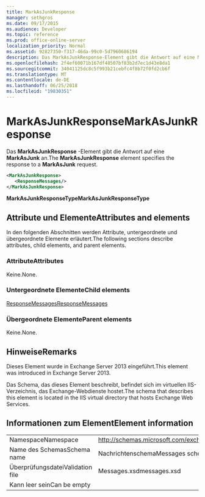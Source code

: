 ```yaml
---
title: MarkAsJunkResponse
manager: sethgros
ms.date: 09/17/2015
ms.audience: Developer
ms.topic: reference
ms.prod: office-online-server
localization_priority: Normal
ms.assetid: 92827350-f317-46da-99c0-5d7960686194
description: Das MarkAsJunkResponse-Element gibt die Antwort auf eine MarkAsJunk an.
ms.openlocfilehash: 2f4ef60071b167df48507bf83b2d7ec1d43e8da1
ms.sourcegitcommit: 34041125dc8c5f993b21cebfc4f8b72f0fd2cb6f
ms.translationtype: MT
ms.contentlocale: de-DE
ms.lasthandoff: 06/25/2018
ms.locfileid: "19830351"
---
```

# <a name="markasjunkresponse"></a><span data-ttu-id="9cc52-103">MarkAsJunkResponse</span><span class="sxs-lookup"><span data-stu-id="9cc52-103">MarkAsJunkResponse</span></span>

<span data-ttu-id="9cc52-104">Das **MarkAsJunkResponse** -Element gibt die Antwort auf eine **MarkAsJunk** an.</span><span class="sxs-lookup"><span data-stu-id="9cc52-104">The **MarkAsJunkResponse** element specifies the response to a **MarkAsJunk** request.</span></span> 
  
```XML
<MarkAsJunkResponse>
   <ResponseMessages/>
</MarkAsJunkResponse>
```

 <span data-ttu-id="9cc52-105">**MarkAsJunkResponseType**</span><span class="sxs-lookup"><span data-stu-id="9cc52-105">**MarkAsJunkResponseType**</span></span>
## <a name="attributes-and-elements"></a><span data-ttu-id="9cc52-106">Attribute und Elemente</span><span class="sxs-lookup"><span data-stu-id="9cc52-106">Attributes and elements</span></span>

<span data-ttu-id="9cc52-107">In den folgenden Abschnitten werden Attribute, untergeordnete und übergeordnete Elemente erläutert.</span><span class="sxs-lookup"><span data-stu-id="9cc52-107">The following sections describe attributes, child elements, and parent elements.</span></span>
  
### <a name="attributes"></a><span data-ttu-id="9cc52-108">Attribute</span><span class="sxs-lookup"><span data-stu-id="9cc52-108">Attributes</span></span>

<span data-ttu-id="9cc52-109">Keine.</span><span class="sxs-lookup"><span data-stu-id="9cc52-109">None.</span></span>
  
### <a name="child-elements"></a><span data-ttu-id="9cc52-110">Untergeordnete Elemente</span><span class="sxs-lookup"><span data-stu-id="9cc52-110">Child elements</span></span>

[<span data-ttu-id="9cc52-111">ResponseMessages</span><span class="sxs-lookup"><span data-stu-id="9cc52-111">ResponseMessages</span></span>](responsemessages.md)
  
### <a name="parent-elements"></a><span data-ttu-id="9cc52-112">Übergeordnete Elemente</span><span class="sxs-lookup"><span data-stu-id="9cc52-112">Parent elements</span></span>

<span data-ttu-id="9cc52-113">Keine.</span><span class="sxs-lookup"><span data-stu-id="9cc52-113">None.</span></span>
  
## <a name="remarks"></a><span data-ttu-id="9cc52-114">Hinweise</span><span class="sxs-lookup"><span data-stu-id="9cc52-114">Remarks</span></span>

<span data-ttu-id="9cc52-115">Dieses Element wurde in Exchange Server 2013 eingeführt.</span><span class="sxs-lookup"><span data-stu-id="9cc52-115">This element was introduced in Exchange Server 2013.</span></span>
  
<span data-ttu-id="9cc52-116">Das Schema, das dieses Element beschreibt, befindet sich im virtuellen IIS-Verzeichnis, das Exchange-Webdienste hostet.</span><span class="sxs-lookup"><span data-stu-id="9cc52-116">The schema that describes this element is located in the IIS virtual directory that hosts Exchange Web Services.</span></span>
  
## <a name="element-information"></a><span data-ttu-id="9cc52-117">Informationen zum Element</span><span class="sxs-lookup"><span data-stu-id="9cc52-117">Element information</span></span>

|||
|:-----|:-----|
|<span data-ttu-id="9cc52-118">Namespace</span><span class="sxs-lookup"><span data-stu-id="9cc52-118">Namespace</span></span>  <br/> |http://schemas.microsoft.com/exchange/services/2006/messages  <br/> |
|<span data-ttu-id="9cc52-119">Name des Schemas</span><span class="sxs-lookup"><span data-stu-id="9cc52-119">Schema name</span></span>  <br/> |<span data-ttu-id="9cc52-120">Nachrichtenschema</span><span class="sxs-lookup"><span data-stu-id="9cc52-120">Messages schema</span></span>  <br/> |
|<span data-ttu-id="9cc52-121">Überprüfungsdatei</span><span class="sxs-lookup"><span data-stu-id="9cc52-121">Validation file</span></span>  <br/> |<span data-ttu-id="9cc52-122">Messages.xsd</span><span class="sxs-lookup"><span data-stu-id="9cc52-122">messages.xsd</span></span>  <br/> |
|<span data-ttu-id="9cc52-123">Kann leer sein</span><span class="sxs-lookup"><span data-stu-id="9cc52-123">Can be empty</span></span>  <br/> ||
   

